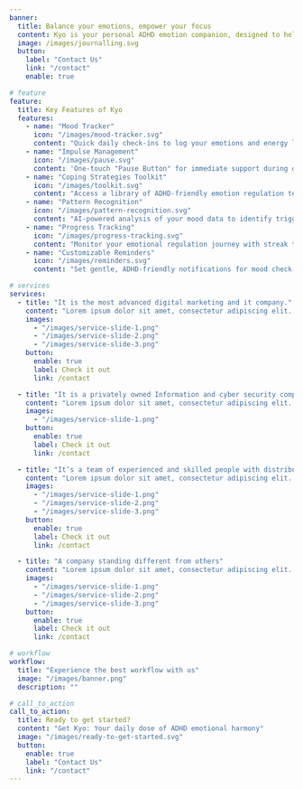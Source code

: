 ```yaml
---
banner:
  title: Balance your emotions, empower your focus
  content: Kyo is your personal ADHD emotion companion, designed to help you understand and manage your feelings with ease. Track your moods, identify triggers, and access tailored coping strategies – all in one intuitive app. With Kyo, gain insights into your emotional patterns and build the skills to navigate life's ups and downs with confidence.
  image: /images/journalling.svg
  button:
    label: "Contact Us"
    link: "/contact"
    enable: true

# feature
feature:
  title: Key Features of Kyo
  features:
    - name: "Mood Tracker"
      icon: "/images/mood-tracker.svg"
      content: "Quick daily check-ins to log your emotions and energy levels, helping you understand your emotional patterns over time."
    - name: "Impulse Management"
      icon: "/images/pause.svg"
      content: 'One-touch "Pause Button" for immediate support during overwhelming moments, offering guided grounding exercises and personalized reminders.'
    - name: "Coping Strategies Toolkit"
      icon: "/images/toolkit.svg"
      content: "Access a library of ADHD-friendly emotion regulation techniques, with personalized suggestions based on your current mood and past preferences."
    - name: "Pattern Recognition"
      icon: "/images/pattern-recognition.svg"
      content: "AI-powered analysis of your mood data to identify triggers and trends, providing insights to help you better manage your emotions."
    - name: "Progress Tracking"
      icon: "/images/progress-tracking.svg"
      content: "Monitor your emotional regulation journey with streak tracking, milestone celebrations, and visual representations of your improvements."
    - name: "Customizable Reminders"
      icon: "/images/reminders.svg"
      content: "Set gentle, ADHD-friendly notifications for mood check-ins and reflections, ensuring you stay consistent with your emotional management practice."

# services
services:
  - title: "It is the most advanced digital marketing and it company."
    content: "Lorem ipsum dolor sit amet, consectetur adipiscing elit. Consequat tristique eget amet, tempus eu at consecttur. Leo facilisi nunc viverra tellus. Ac laoreet sit vel consquat. consectetur adipiscing elit. Consequat tristique eget amet, tempus eu at consecttur. Leo facilisi nunc viverra tellus. Ac laoreet sit vel consquat."
    images:
      - "/images/service-slide-1.png"
      - "/images/service-slide-2.png"
      - "/images/service-slide-3.png"
    button:
      enable: true
      label: Check it out
      link: /contact

  - title: "It is a privately owned Information and cyber security company"
    content: "Lorem ipsum dolor sit amet, consectetur adipiscing elit. Consequat tristique eget amet, tempus eu at consecttur. Leo facilisi nunc viverra tellus. Ac laoreet sit vel consquat. consectetur adipiscing elit. Consequat tristique eget amet, tempus eu at consecttur. Leo facilisi nunc viverra tellus. Ac laoreet sit vel consquat."
    images:
      - "/images/service-slide-1.png"
    button:
      enable: true
      label: Check it out
      link: /contact

  - title: "It’s a team of experienced and skilled people with distributions"
    content: "Lorem ipsum dolor sit amet, consectetur adipiscing elit. Consequat tristique eget amet, tempus eu at consecttur. Leo facilisi nunc viverra tellus. Ac laoreet sit vel consquat. consectetur adipiscing elit. Consequat tristique eget amet, tempus eu at consecttur. Leo facilisi nunc viverra tellus. Ac laoreet sit vel consquat."
    images:
      - "/images/service-slide-1.png"
      - "/images/service-slide-2.png"
      - "/images/service-slide-3.png"
    button:
      enable: true
      label: Check it out
      link: /contact

  - title: "A company standing different from others"
    content: "Lorem ipsum dolor sit amet, consectetur adipiscing elit. Consequat tristique eget amet, tempus eu at consecttur. Leo facilisi nunc viverra tellus. Ac laoreet sit vel consquat. consectetur adipiscing elit. Consequat tristique eget amet, tempus eu at consecttur. Leo facilisi nunc viverra tellus. Ac laoreet sit vel consquat."
    images:
      - "/images/service-slide-1.png"
      - "/images/service-slide-2.png"
      - "/images/service-slide-3.png"
    button:
      enable: true
      label: Check it out
      link: /contact

# workflow
workflow:
  title: "Experience the best workflow with us"
  image: "/images/banner.png"
  description: ""

# call_to_action
call_to_action:
  title: Ready to get started?
  content: "Get Kyo: Your daily dose of ADHD emotional harmony"
  image: "/images/ready-to-get-started.svg"
  button:
    enable: true
    label: "Contact Us"
    link: "/contact"
---
```


